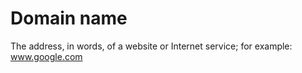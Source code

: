 [Title]: # (Domain name)
[Order]: # (31)

# Domain name

The address, in words, of a website or Internet service; for example: www.google.com